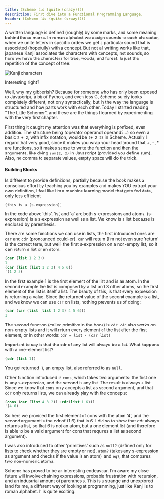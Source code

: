 ```yaml
---
title: (Scheme (is (quite (crazy))))
description: First dive into a Functional Programming Language.
header: (Scheme (is (quite (crazy))))
---
```


A written language is defined (roughly) by some marks, and some meaning behind those marks. In roman alphabet we assign sounds to each character, when we unite letters in specific orders we get a particular sound that is associated (hopefully) with a concept. But not all writing works like that, japanese Kanji associates the characters with concepts, not sounds, so here we have the characters for tree, woods, and forest. Is just the repetition of the concept of tree:


![Kanji characters](https://therisingsky.files.wordpress.com/2013/03/8ffc1-kihayashimori-tiff.jpg)


Interesting right?


Well, why my gibberish? Because for someone who has only been exposed to Javascript, a bit of Python, and even less C, Scheme surely looks completely different, not only syntactically, but in the way the language is structured and how parts work with each other. Today I started reading “The Little Schemer”, and these are the things I learned by experimenting with the very first chapter.


First thing it caught my attention was that everything is prefixed, even addition. The structure being (operator operand1 operand2…) so even a basic `2 + 2`, with infix notation, would be `(+ 2 2)` in Scheme. Actually I regard that very good, since it makes you wrap your head around that +, - ,* are functions, so it makes sense to write the function and then the arguments, like doing `sum(2, 2)` in Javascript (provided you define sum). Also, no comma to separate values, empty space will do the trick.


#### Building Blocks
Is different to provide definitions, partially because the book makes a conscious effort by teaching you by examples and makes YOU extract your own definition, I feel like I’m a machine learning model that gets fed data, only less efficient.


```lisp
(this is a (s-expression))
```


In the code above ‘this’, ‘is’, and ‘a’ are both s-expressions and atoms. (s-expression) is a s-expression as well as a list. We know is a list because is enclosed by parenthesis.


There are some functions we can use in lists, the first introduced ones are `car` and `cdr` (pronounced could-er). `car` will return (I’m not even sure ‘return’ is the correct term, but well) the first s-expression on a non-empty list, so it can return a list or an atom. 


```lisp
(car (list 1 2 3))
1
(car (list (list 1 2 3) 4 5 6))
'(1 2 3)
```


In the first example 1 is the first element of the list and is an atom. In the second example the list is composed by a list and 3 other atoms, so the first element of the list is itself a list. The beauty of this, is that every expression is returning a value. Since the returned value of the second example is a list, and we know we can use `car` on lists, nothing prevents us of doing:


```lisp
(car (car (list (list 1 2 3) 4 5 6)))
1
```


The second function (called primitive in the book) is `cdr`. `cdr` also works on non-empty lists and it will return every element of the list after the first element, or in other words:
`cdr = list - (car list)`


Important to say is that the cdr of any list will always be a list. What happens with a one-element list?


```lisp
(cdr (list 1))
```


You get returned (), an empty list, also referred to as `null`.


Other function introduced is `cons`, which takes two arguments: the first one is any s-expression, and the second is any list. The result is always a list. Since we know that `cons` only accepts a list as second argument, and that `cdr` only returns lists, we can already play with the concepts:


```lisp
(cons (car (list 4 3 2)) (cdr(list 1 6)))
'(4 6)
```


So here we provided the first element of cons with the atom ‘4’, and the second argument is the cdr of (1 6) that is 6. I did so to show that cdr always returns a list, so that 6 is not an atom, but a one element list (and therefore is able to be a valid argument for cons that requires a list as second argument). 


I was also introduced to other ‘primitives’ such as `null?` (defined only for lists to check whether they are empty or not), `atom?` (takes any s-expression as argument and checks if the value is an atom), and `eq?`, that compares two non-numeric atoms.


Scheme has proved to be an interesting endeavour. I’m aware my close future will involve chaining expressions, probable frustration with recursion, and an industrial amount of parenthesis. This is a strange and unexplored land for me, a different way of looking at programming, just like Kanji is to roman alphabet. It is quite exciting.
